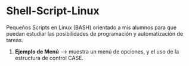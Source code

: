# Shell-Script-Linux
Pequeños Scripts en Linux (BASH) orientado a mis alumnos para que puedan estudiar las posibilidades de programación y automatización de tareas.

1) <b>Ejemplo de Menú</b> --> muestra un menú de opciones, y el uso de la estructura de control CASE.
